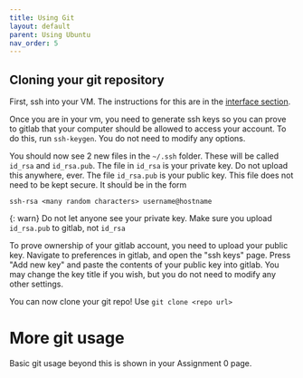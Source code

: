 ```yaml
---
title: Using Git
layout: default
parent: Using Ubuntu
nav_order: 5
---
```


## Cloning your git repository

First, ssh into your VM. The instructions for this are in the [interface section](interface). 

Once you are in your vm, you need to generate ssh keys so you can prove to gitlab that your computer should be allowed to access your account. To do this, run `ssh-keygen`. You do not need to modify any options. 

You should now see 2 new files in the `~/.ssh` folder. These will be called `id_rsa` and `id_rsa.pub`. The file in `id_rsa` is your private key. Do not upload this anywhere, ever. The file `id_rsa.pub` is your public key. This file does not need to be kept secure. It should be in the form 

    ssh-rsa <many random characters> username@hostname


{: warn} 
Do not let anyone see your private key. Make sure you upload `id_rsa.pub` to gitlab, not `id_rsa`


To prove ownership of your gitlab account, you need to upload your public key. Navigate to preferences in gitlab, and open the "ssh keys" page. Press "Add new key" and paste the contents of your public key into gitlab. You may change the key title if you wish, but you do not need to modify any other settings. 

You can now clone your git repo! Use `git clone <repo url>`

# More git usage

Basic git usage beyond this is shown in your Assignment 0 page. 